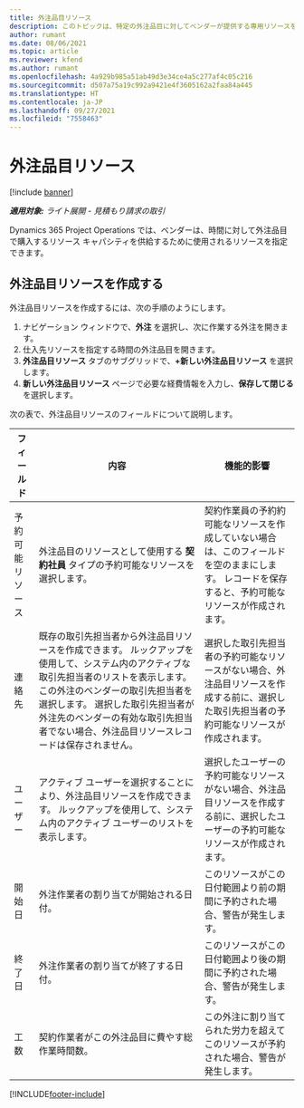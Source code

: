 ```yaml
---
title: 外注品目リソース
description: このトピックは、特定の外注品目に対してベンダーが提供する専用リソースを指定する方法を説明しています。
author: rumant
ms.date: 08/06/2021
ms.topic: article
ms.reviewer: kfend
ms.author: rumant
ms.openlocfilehash: 4a929b985a51ab49d3e34ce4a5c277af4c05c216
ms.sourcegitcommit: d507a75a19c992a9421e4f3605162a2faa84a445
ms.translationtype: HT
ms.contentlocale: ja-JP
ms.lasthandoff: 09/27/2021
ms.locfileid: "7558463"
---
```

# <a name="subcontract-line-resources"></a>外注品目リソース

[!include [banner](../../includes/dataverse-preview.md)]

_**適用対象:** ライト展開 - 見積もり請求の取引_

Dynamics 365 Project Operations では、ベンダーは、時間に対して外注品目で購入するリソース キャパシティを供給するために使用されるリソースを指定できます。

## <a name="create-subcontract-line-resources"></a>外注品目リソースを作成する

外注品目リソースを作成するには、次の手順のようにします。

1. ナビゲーション ウィンドウで、**外注** を選択し、次に作業する外注を開きます。
2. 仕入先リソースを指定する時間の外注品目を開きます。
3. **外注品目リソース** タブのサブグリッドで、**+新しい外注品目リソース** を選択します。
4. **新しい外注品目リソース** ページで必要な経費情報を入力し、**保存して閉じる** を選択します。

次の表で、外注品目リソースのフィールドについて説明します。

| フィールド | 内容 | 機能的影響 |
| ----- | ----------- | ----------------- |
| 予約可能リソース | 外注品目のリソースとして使用する **契約社員** タイプの予約可能なリソースを選択します。| 契約作業員の予約約可能なリソースを作成していない場合は、このフィールドを空のままにします。 レコードを保存すると、予約可能なリソースが作成されます。  |
| 連絡先 | 既存の取引先担当者から外注品目リソースを作成できます。 ルックアップを使用して、システム内のアクティブな取引先担当者のリストを表示します。 この外注のベンダーの取引先担当者を選択します。 選択した取引先担当者が外注先のベンダーの有効な取引先担当者でない場合、外注品目リソースレコードは保存されません。| 選択した取引先担当者の予約可能なリソースがない場合、外注品目リソースを作成する前に、選択した取引先担当者の予約可能なリソースが作成されます。 |
| ユーザー  | アクティブ ユーザーを選択することにより、外注品目リソースを作成できます。 ルックアップを使用して、システム内のアクティブ ユーザーのリストを表示します。| 選択したユーザーの予約可能なリソースがない場合、外注品目リソースを作成する前に、選択したユーザーの予約可能なリソースが作成されます。 |
| 開始日 | 外注作業者の割り当てが開始される日付。| このリソースがこの日付範囲より前の期間に予約された場合、警告が発生します。 |
| 終了日 | 外注作業者の割り当てが終了する日付。| このリソースがこの日付範囲より後の期間に予約された場合、警告が発生します。 |
| 工数 | 契約作業者がこの外注品目に費やす総作業時間数。| この外注に割り当てられた労力を超えてこのリソースが予約された場合、警告が発生します。 |


[!INCLUDE[footer-include](../../includes/footer-banner.md)]
